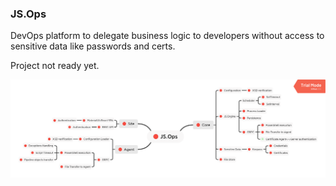 ### JS.Ops

DevOps platform to delegate business logic to developers without access to sensitive data like passwords and certs.


Project not ready yet.

![alt tag](https://raw.githubusercontent.com/mcfly722/js.ops/master/doc/JS.Ops.png?raw=true)
